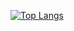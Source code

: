 [![Top Langs](https://github-readme-stats.vercel.app/api/top-langs/?username=necrohost&theme=vision-friendly-dark)](https://github.com/anuraghazra/github-readme-stats)

